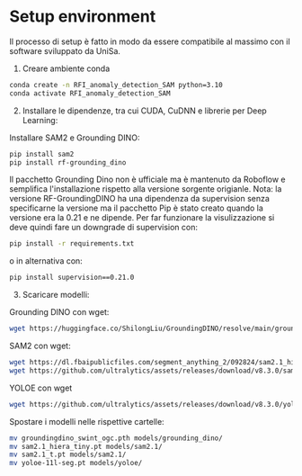 # Setup environment

Il processo di setup è fatto in modo da essere compatibile al massimo con il software sviluppato da UniSa.

1. Creare ambiente conda

```bash
conda create -n RFI_anomaly_detection_SAM python=3.10
conda activate RFI_anomaly_detection_SAM
```

2. Installare le dipendenze, tra cui CUDA, CuDNN e librerie per Deep Learning:

Installare SAM2 e Grounding DINO:

```bash
pip install sam2
pip install rf-grounding_dino
```
Il pacchetto Grounding Dino non è ufficiale ma è mantenuto da Roboflow e semplifica l'installazione rispetto alla versione sorgente origianle.
Nota: la versione RF-GroundingDINO ha una dipendenza da supervision senza specificarne la versione ma il pacchetto Pip è stato creato quando la versione era la 0.21 e ne dipende.
Per far funzionare la visulizzazione si deve quindi fare un downgrade di supervision con:

```bash
pip install -r requirements.txt
```

o in alternativa con:

```bash
pip install supervision==0.21.0
```

3. Scaricare modelli:

Grounding DINO con wget:

```bash
wget https://huggingface.co/ShilongLiu/GroundingDINO/resolve/main/groundingdino_swint_ogc.pth
```

SAM2 con wget:

```bash
wget https://dl.fbaipublicfiles.com/segment_anything_2/092824/sam2.1_hiera_tiny.pt
wget https://github.com/ultralytics/assets/releases/download/v8.3.0/sam2.1_t.pt
```

YOLOE con wget

```bash
wget https://github.com/ultralytics/assets/releases/download/v8.3.0/yoloe-11l-seg.pt
```

Spostare i modelli nelle rispettive cartelle:

```bash
mv groundingdino_swint_ogc.pth models/grounding_dino/
mv sam2.1_hiera_tiny.pt models/sam2.1/
mv sam2.1_t.pt models/sam2.1/
mv yoloe-11l-seg.pt models/yoloe/
``` 